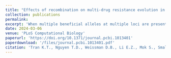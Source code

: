 ```yaml
---
title: "Effects of recombination on multi-drug resistance evolution in <i>Plasmodium falciparum</i> malaria"
collection: publications
permalink: 
excerpt: 'When multiple beneficial alleles at multiple loci are present in a population but not linked together in any one individual, there is no general evolutionary result that determines whether recombination will speed up or slow down the emergence and evolution of genotypes carrying multiple beneficial alleles. Translated to infectious disease control, this evolutionary uncertainty means that when multiple types of drug resistance are present we do not know whether recombination will act more strongly to (1) bring together single-resistant genotypes into multi-drug resistant (MDR) genotypes, or (2) break apart MDR genotypes into single-resistant genotypes. In this paper, we introduce a new version of an established and validated individual-based malaria transmission model where we have added 25 drug-resistance related loci, individual mosquito bites, and mosquitoes feeding on multiple hosts in a single meal (interrupted feeds) allowing for recombination events of different <i>Plasmodium falciparum</i> genotypes from different hosts. Recombination among <i>P. falciparum</i> genotypes in this model occurs from two sources of variation, multi-clonal infections in single hosts and interrupted feeds on multiple hosts, and we show that 80% to 97% of MDR recombinant falciparum genotypes are projected to occur from single uninterrupted bites on hosts with multi-clonal infections (for malaria prevalence>5%). Increases in the model’s interrupted feeding rate slowly increase the number of recombination events occurring from interrupted feeds. A comparison of drug-resistance management strategies with this new model shows that, over a 15-year timeframe, triple artemisinin-combination therapies (ACT) strategies show the largest reductions in treatment failures and the longest delays until artemisinin resistance reaches a critical 1% threshold. Multiple first-line therapies (MFT) are second best under these criteria, and ACT cycling approaches are third best. When compared to cycling strategies, MFT strategies generate a greater diversity of recombinant genotypes but fewer recombination events generating MDR and slower emergence of these recombinant MDR genotypes.'
date: 2024-03-06
venue: 'PLoS Computational Biology'
paperurl: 'https://doi.org/10.1371/journal.pcbi.1013401'
paperdownload: '/files/journal.pcbi.1013401.pdf'
citation: 'Tran K.T., Nguyen T.D., Weissman D.B., Li E.Z., Mok S., Small-Saunders J.L., Bousema T., Zupko, R.J., Tran, T.N.A, Boni, M.F. (2025) Effects of recombination on multi-drug resistance evolution in Plasmodium falciparum malaria. <i>PLoS Computational Biology</i> 21(8): e1013401. https://doi.org/10.1371/journal.pcbi.1013401'
---
```


